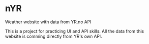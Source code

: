 # nYR
Weather website with data from YR.no API

This is a project for practicing UI and API skills.
All the data from this website is comming directly from YR's own API.
